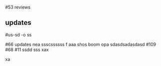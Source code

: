 #53 reviews
## updates
#us-sd -o ss

#66 updates nea ssscssssss f
aaa shos boom opa
sdasdsadasdasd
#109 #68 
#11
ssdd sss
xax



xa
